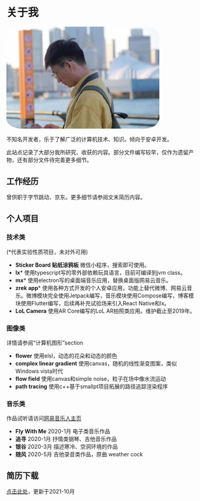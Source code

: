 # 关于我

<img src="pics/about.jpg" width="400" style="border-radius:10%"/>

不知名开发者，乐于了解广泛的计算机技术、知识。倾向于安卓开发。

此站点记录了大部分我所研究、收获的内容。部分文件编写较早，仅作为遗留产物，还有部分文件待完善更多细节。

## 工作经历

曾供职于字节跳动、京东。更多细节请参阅文末简历内容。

## 个人项目

### 技术类

(*代表实验性质项目，未对外可用)

- **Sticker Board 贴纸涂鸦板** 微信小程序，搜索即可使用。
- **lx*** 使用typescript写的零外部依赖玩具语言，目前可编译到jvm class。
- **mx***  使用electron写的桌面端音乐应用，替换桌面版网易云音乐。
- **zrek app*** 使用各种方式开发的个人安卓应用，功能上替代微博、网易云音乐。微博模块完全使用Jetpack编写，音乐模块使用Compose编写，博客模块使用Flutter编写，后续再补充试验场来引入React Native和lx。
- **LoL Camera** 使用AR Core编写的LoL AR拍照类应用。维护截止至2019年。

### 图像类

详情请参阅“计算机图形”section

- **flower** 使用elsl，动态的花朵和动态的颜色
- **complex linear gradient** 使用canvas，随机的线性渐变图案，类似Windows vista时代
- **flow field** 使用canvas和simple noise，粒子在场中像水流运动
- **path tracing** 使用c++基于smallpt项目拓展的路径追踪渲染程序

### 音乐类

作品试听请访问[网易音乐人主页](https://music.163.com/#/artist?id=12083526)

- **Fly With Me** 2020-1月 电子类音乐作品
- **追寻** 2020-1月 抒情类钢琴、吉他音乐作品
- **银谷** 2020-3月 描述寒冷、空洞环境的作品
- **随风** 2020-5月 吉他录音类作品，原曲 weather cock

## 简历下载

<a href="assets/简历-张瑞泽.pdf">点击此处</a>，更新于2021-10月